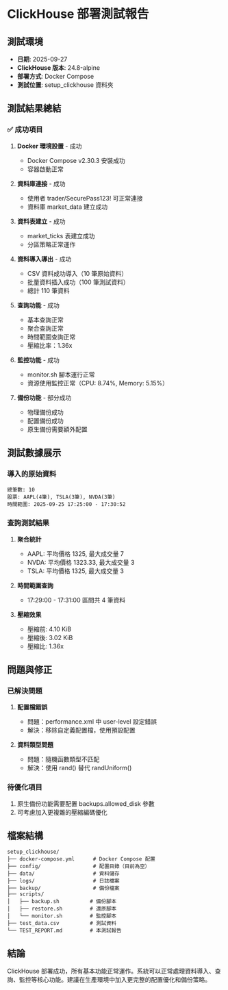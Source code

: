 # ClickHouse 部署測試報告

## 測試環境
- **日期**: 2025-09-27
- **ClickHouse 版本**: 24.8-alpine
- **部署方式**: Docker Compose
- **測試位置**: setup_clickhouse 資料夾

## 測試結果總結

### ✅ 成功項目

1. **Docker 環境設置** - 成功
   - Docker Compose v2.30.3 安裝成功
   - 容器啟動正常

2. **資料庫連接** - 成功
   - 使用者 trader/SecurePass123! 可正常連接
   - 資料庫 market_data 建立成功

3. **資料表建立** - 成功
   - market_ticks 表建立成功
   - 分區策略正常運作

4. **資料導入導出** - 成功
   - CSV 資料成功導入（10 筆原始資料）
   - 批量資料插入成功（100 筆測試資料）
   - 總計 110 筆資料

5. **查詢功能** - 成功
   - 基本查詢正常
   - 聚合查詢正常
   - 時間範圍查詢正常
   - 壓縮比率：1.36x

6. **監控功能** - 成功
   - monitor.sh 腳本運行正常
   - 資源使用監控正常（CPU: 8.74%, Memory: 5.15%）

7. **備份功能** - 部分成功
   - 物理備份成功
   - 配置備份成功
   - 原生備份需要額外配置

## 測試數據展示

### 導入的原始資料
```
總筆數: 10
股票: AAPL(4筆), TSLA(3筆), NVDA(3筆)
時間範圍: 2025-09-25 17:25:00 - 17:30:52
```

### 查詢測試結果

1. **聚合統計**
   - AAPL: 平均價格 1325, 最大成交量 7
   - NVDA: 平均價格 1323.33, 最大成交量 3
   - TSLA: 平均價格 1325, 最大成交量 3

2. **時間範圍查詢**
   - 17:29:00 - 17:31:00 區間共 4 筆資料

3. **壓縮效果**
   - 壓縮前: 4.10 KiB
   - 壓縮後: 3.02 KiB
   - 壓縮比: 1.36x

## 問題與修正

### 已解決問題
1. **配置檔錯誤**
   - 問題：performance.xml 中 user-level 設定錯誤
   - 解決：移除自定義配置檔，使用預設配置

2. **資料類型問題**
   - 問題：隨機函數類型不匹配
   - 解決：使用 rand() 替代 randUniform()

### 待優化項目
1. 原生備份功能需要配置 backups.allowed_disk 參數
2. 可考慮加入更複雜的壓縮編碼優化

## 檔案結構
```
setup_clickhouse/
├── docker-compose.yml      # Docker Compose 配置
├── config/                 # 配置目錄（目前為空）
├── data/                   # 資料儲存
├── logs/                   # 日誌檔案
├── backup/                 # 備份檔案
├── scripts/
│   ├── backup.sh          # 備份腳本
│   ├── restore.sh         # 還原腳本
│   └── monitor.sh         # 監控腳本
├── test_data.csv          # 測試資料
└── TEST_REPORT.md         # 本測試報告
```

## 結論
ClickHouse 部署成功，所有基本功能正常運作。系統可以正常處理資料導入、查詢、監控等核心功能。建議在生產環境中加入更完整的配置優化和備份策略。